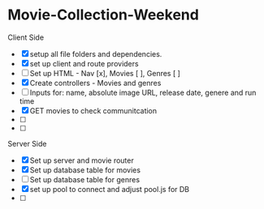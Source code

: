 # Movie-Collection-Weekend
Client Side
-[x] setup all file folders and dependencies.
-[x] set up client and route providers
-[ ] Set up HTML - Nav [x], Movies [ ], Genres [ ]
-[x] Create controllers - Movies and genres
-[ ] Inputs for: name, absolute image URL, release date, genere and run time
-[x] GET movies to check communitcation
-[ ]
-[ ]





Server Side 
-[x] Set up server and movie router
-[x] Set up database table for movies
-[ ] Set up database table for genres
-[x] set up pool to connect and adjust pool.js for DB
-[ ] 

